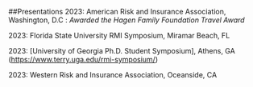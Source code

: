 
##Presentations 
2023: American Risk and Insurance Association, Washington, D.C
: *Awarded the Hagen Family Foundation Travel Award* 

2023: Florida State University RMI Symposium, Miramar Beach, FL 

2023: [University of Georgia Ph.D. Student Symposium], Athens, GA (https://www.terry.uga.edu/rmi-symposium/)

2023: Western Risk and Insurance Association, Oceanside, CA 
